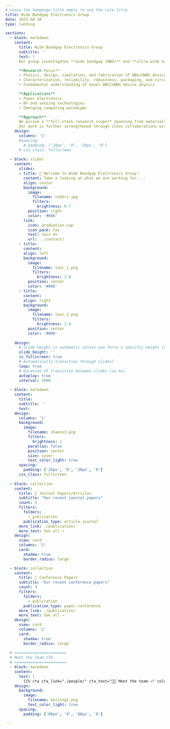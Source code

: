 ```yaml
---
# Leave the homepage title empty to use the site title
title: Wide Bandgap Electronics Group
date: 2025-08-30
type: landing

sections:
  - block: markdown
    content:
      title: Wide Bandgap Electronics Group
      subtitle: ''
      text: |
      Our group investigates **wide bandgap (WBG)** and **ultra-wide bandgap (UWBG)** materials and devices for next-generation electronic applications.  

      **Research Focus**  
      - Physics, design, simulation, and fabrication of WBG/UWBG devices  
      - Characterization, reliability, robustness, packaging, and circuit-level applications  
      - Fundamental understanding of novel WBG/UWBG device physics  

      **Applications**  
      - Power electronics  
      - RF and sensing technologies  
      - Emerging computing paradigms  

      **Approach**  
      We pursue a **full-stack research scope** spanning from materials and devices to circuits and algorithms, with an emphasis on **material–device co-design enhanced by machine learning**.  
      Our work is further strengthened through close collaborations with industry partners.
    design:
      columns: '1'
      #spacing:
        # padding: ['20px', '0', '20px', '0']
      # css_class: fullscreen
    
  - block: slider
    content:
      slides:
      - title: 👋 Welcome to Wide Bandgap Electronics Group！
        content: Take a looking at what we are working for....
        align: center
        background:
          image:
            filename: coders.jpg
            filters:
              brightness: 0.7
          position: right
          color: '#666'
        link:
          icon: graduation-cap
          icon_pack: fas
          text: Join Us
          url: ../contact/
      - title: 
        content: 
        align: left
        background:
          image:
            filename: tour_1.png
            filters:
              brightness: 1.0
          position: center
          color: '#000'
      - title:
        content:
        align: right
        background:
          image:
            filename: tour_2.png
            filters:
              brightness: 1.0
          position: center
          color: '#000'
        
    design:
      # Slide height is automatic unless you force a specific height (e.g. '400px')
      slide_height: ''
      is_fullscreen: true
      # Automatically transition through slides?
      loop: true
      # Duration of transition between slides (in ms)
      autoplay: true
      interval: 2000
  
  - block: markdown
    content:
      title:
      subtitle: ''
      text:
    design:
      columns: '1'
      background:
        image: 
          filename: shaonv3.png
          filters:
            brightness: 1
          parallax: false
          position: center
          size: cover
          text_color_light: true
      spacing:
        padding: ['20px', '0', '20px', '0']
      css_class: fullscreen
    
  - block: collection
    content:
      title: 📑 Journal Papers/Articles
      subtitle: "Our recent journal papers"
      count: 3
      filters:
        folders:
          - publication
        publication_type: article-journal
      more_link: ./publication/
      more_text: See all →
    design:
      view: card
      columns: '2'
      card:
        shadow: true
        border_radius: large'

  - block: collection
    content:
      title: 📰 Conference Papers  
      subtitle: "Our recent conference papers"
      count: 3
      filters:
        folders:
          - publication
        publication_type: paper-conference
      more_link: ./publication/
      more_text: See all →
    design:
      view: card
      columns: '2'
      card:
        shadow: true
        border_radius: large'
    
  # =======================
  # Meet the Team CTA
  # =======================
  - block: markdown
    content:
      text: |
        {{% cta cta_link="./people/" cta_text="👩‍🔬 Meet the team →" color="primary" %}}
    design:
      background:
        image:
          filename: beijing1.png
          text_color_light: true
      spacing:
        padding: ['80px', '0', '80px', '0']

---
```

